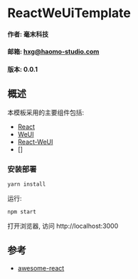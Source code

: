 # ReactWeUiTemplate
#### 作者: 毫末科技
#### 邮箱: hxg@haomo-studio.com
#### 版本: 0.0.1

## 概述

本模板采用的主要组件包括:

* [React](http://reactjs.cn/react/docs/getting-started-zh-CN.html)
* [WeUI](https://github.com/weui/weui)
* [React-WeUI](https://github.com/weui/react-weui/)
* []

### 安装部署

	yarn install

运行:

	npm start

打开浏览器, 访问 http://localhost:3000

## 参考

* [awesome-react](https://github.com/enaqx/awesome-react)